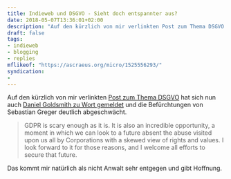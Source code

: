```yaml
---
title: Indieweb und DSGVO - Sieht doch entspannter aus?
date: 2018-05-07T13:36:01+02:00
description: "Auf den kürzlich von mir verlinkten Post zum Thema DSGVO hat sich nun auch Daniel Goldsmith zu Wort gemeldet und die Befürchtungen von Sebastian Greger deutlich abgeschwächt."
draft: false
tags:
- indieweb
- blogging
- replies
mflikeof: "https://ascraeus.org/micro/1525556293/"
syndication:
-
---
```




Auf den kürzlich von mir verlinkten [Post zum Thema DSGVO](/post/2018-05-03-indieweb-dsgvo/) hat sich nun auch [Daniel Goldsmith zu Wort gemeldet](https://ascraeus.org/micro/1525556293/) und die Befürchtungen von Sebastian Greger deutlich abgeschwächt.

> GDPR is scary enough as it is. It is also an incredible opportunity, a moment in which we can look to a future absent the abuse visited upon us all by Corporations with a skewed view of rights and values. I look forward to it for those reasons, and I welcome all efforts to secure that future.

Das kommt mir natürlich als nicht Anwalt sehr entgegen und gibt Hoffnung.


